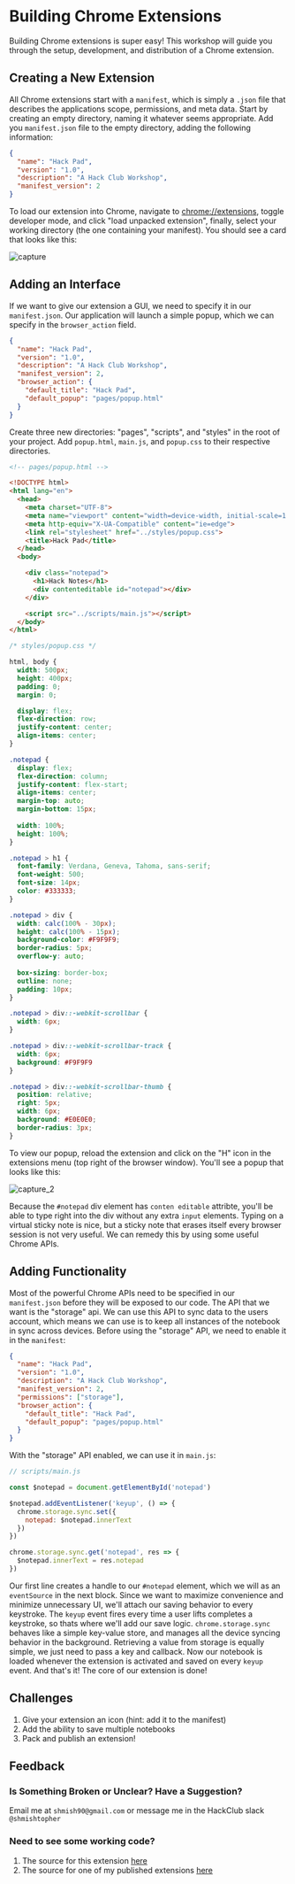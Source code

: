 [capture_1]: https://github.com/shmishtopher/HackPad/blob/master/assets/capture_1.PNG
[capture_2]: https://github.com/shmishtopher/HackPad/blob/master/assets/capture_2.PNG

# Building Chrome Extensions
Building Chrome extensions is super easy!  This workshop will guide you through the setup, development, and distribution of a Chrome extension.

## Creating a New Extension
All Chrome extensions start with a `manifest`, which is simply a `.json` file that describes the applications scope, permissions, and meta data.  Start by creating an empty directory, naming it whatever seems appropriate.  Add you `manifest.json` file to the empty directory, adding the following information:
```json
{
  "name": "Hack Pad",
  "version": "1.0",
  "description": "A Hack Club Workshop",
  "manifest_version": 2
}
```
To load our extension into Chrome, navigate to [chrome://extensions](chrome://extensions), toggle developer mode, and click "load unpacked extension", finally, select your working directory (the one containing your manifest).  You should see a card that looks like this:

![capture][capture_1]

## Adding an Interface
If we want to give our extension a GUI, we need to specify it in our `manifest.json`.  Our application will launch a simple popup, which we can specify in the `browser_action` field.
```json
{
  "name": "Hack Pad",
  "version": "1.0",
  "description": "A Hack Club Workshop",
  "manifest_version": 2,
  "browser_action": {
    "default_title": "Hack Pad",
    "default_popup": "pages/popup.html"
  }
}
```
Create three new directories: "pages", "scripts", and "styles" in the root of your project.  Add `popup.html`, `main.js`, and `popup.css` to their respective directories.
```html
<!-- pages/popup.html -->

<!DOCTYPE html>
<html lang="en">
  <head>
    <meta charset="UTF-8">
    <meta name="viewport" content="width=device-width, initial-scale=1.0">
    <meta http-equiv="X-UA-Compatible" content="ie=edge">
    <link rel="stylesheet" href="../styles/popup.css">
    <title>Hack Pad</title>
  </head>
  <body>

    <div class="notepad">
      <h1>Hack Notes</h1>
      <div contenteditable id="notepad"></div>
    </div>

    <script src="../scripts/main.js"></script>
  </body>
</html>
```
```css
/* styles/popup.css */

html, body {
  width: 500px;
  height: 400px;
  padding: 0;
  margin: 0;

  display: flex;
  flex-direction: row;
  justify-content: center;
  align-items: center;
}

.notepad {
  display: flex;
  flex-direction: column;
  justify-content: flex-start;
  align-items: center;
  margin-top: auto;
  margin-bottom: 15px;
  
  width: 100%;
  height: 100%;
}

.notepad > h1 {
  font-family: Verdana, Geneva, Tahoma, sans-serif;
  font-weight: 500;
  font-size: 14px;
  color: #333333;
}

.notepad > div {
  width: calc(100% - 30px);
  height: calc(100% - 15px);
  background-color: #F9F9F9;
  border-radius: 5px;
  overflow-y: auto;
  
  box-sizing: border-box;
  outline: none;
  padding: 10px;
}

.notepad > div::-webkit-scrollbar {
  width: 6px;
}

.notepad > div::-webkit-scrollbar-track {
  width: 6px;
  background: #F9F9F9
}

.notepad > div::-webkit-scrollbar-thumb {
  position: relative;
  right: 5px;
  width: 6px;
  background: #E0E0E0;
  border-radius: 3px;
}
```
To view our popup, reload the extension and click on the "H" icon in the extensions menu (top right of the browser window).  You'll see a popup that looks like this:

![capture_2][capture_2]

Because the `#notepad` div element has `conten editable` attribte, you'll be able to type right into the div without any extra `input` elements.  Typing on a virtual sticky note is nice, but a sticky note that erases itself every browser session is not very useful.  We can remedy this by using some useful Chrome APIs.

## Adding Functionality
Most of the powerful Chrome APIs need to be specified in our `manifest.json` before they will be exposed to our code.  The API that we want is the "storage" api.  We can use this API to sync data to the users account, which means we can use is to keep all instances of the notebook in sync across devices.  Before using the "storage" API, we need to enable it in the `manifest`:
```json
{
  "name": "Hack Pad",
  "version": "1.0",
  "description": "A Hack Club Workshop",
  "manifest_version": 2,
  "permissions": ["storage"],
  "browser_action": {
    "default_title": "Hack Pad",
    "default_popup": "pages/popup.html"
  }
}
```
With the "storage" API enabled, we can use it in `main.js`:
```javascript
// scripts/main.js

const $notepad = document.getElementById('notepad')

$notepad.addEventListener('keyup', () => {
  chrome.storage.sync.set({
    notepad: $notepad.innerText
  })
})

chrome.storage.sync.get('notepad', res => {
  $notepad.innerText = res.notepad
})
```
Our first line creates a handle to our `#notepad` element, which we will as an `eventSource` in the next block.  Since we want to maximize convenience and minimize unnecessary UI, we'll attach our saving behavior to every keystroke.  The `keyup` event fires every time a user lifts completes a keystroke, so thats where we'll add our save logic.  `chrome.storage.sync` behaves like a simple key-value store, and manages all the device syncing behavior in the background.  Retrieving a value from storage is equally simple, we just need to pass a key and callback.
Now our notebook is loaded whenever the extension is activated and saved on every `keyup` event.  And that's it! The core of our extension is done!

## Challenges
1. Give your extension an icon (hint: add it to the manifest)
2. Add the ability to save multiple notebooks
3. Pack and publish an extension!

## Feedback
### Is Something Broken or Unclear?  Have a Suggestion?
Email me at `shmish90@gmail.com` or message me in the HackClub slack `@shmishtopher`
### Need to see some working code?
1. The source for this extension [here](https://github.com/shmishtopher/HackPad)
2. The source for one of my published extensions [here](https://github.com/shmishtopher/CoinBlock)

